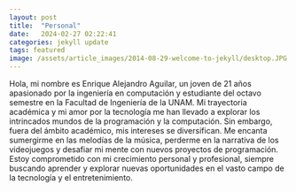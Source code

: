 ```yaml
---
layout: post
title:  "Personal"
date:   2024-02-27 02:22:41
categories: jekyll update
tags: featured
image: /assets/article_images/2014-08-29-welcome-to-jekyll/desktop.JPG
---
```

Hola, mi nombre es Enrique Alejandro Aguilar, un joven de 21 años apasionado por la ingeniería en computación y estudiante del octavo semestre en la Facultad de Ingeniería de la UNAM. Mi trayectoria académica y mi amor por la tecnología me han llevado a explorar los intrincados mundos de la programación y la computación. Sin embargo, fuera del ámbito académico, mis intereses se diversifican. Me encanta sumergirme en las melodías de la música, perderme en la narrativa de los videojuegos y desafiar mi mente con nuevos proyectos de programación. Estoy comprometido con mi crecimiento personal y profesional, siempre buscando aprender y explorar nuevas oportunidades en el vasto campo de la tecnología y el entretenimiento.